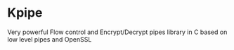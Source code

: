 # Kpipe
Very powerful Flow control and Encrypt/Decrypt pipes library in C based on low level pipes and OpenSSL
